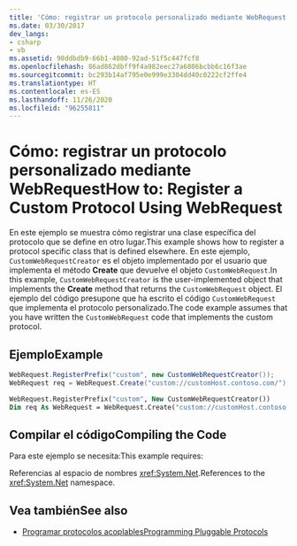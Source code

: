 ```yaml
---
title: 'Cómo: registrar un protocolo personalizado mediante WebRequest'
ms.date: 03/30/2017
dev_langs:
- csharp
- vb
ms.assetid: 98ddbdb9-66b1-4080-92ad-51f5c447fcf8
ms.openlocfilehash: 86ad862dbff9f4a982eec27a6806bcbb6c16f3ae
ms.sourcegitcommit: bc293b14af795e0e999e3304dd40c0222cf2ffe4
ms.translationtype: HT
ms.contentlocale: es-ES
ms.lasthandoff: 11/26/2020
ms.locfileid: "96255811"
---
```

# <a name="how-to-register-a-custom-protocol-using-webrequest"></a><span data-ttu-id="2091b-102">Cómo: registrar un protocolo personalizado mediante WebRequest</span><span class="sxs-lookup"><span data-stu-id="2091b-102">How to: Register a Custom Protocol Using WebRequest</span></span>

<span data-ttu-id="2091b-103">En este ejemplo se muestra cómo registrar una clase específica del protocolo que se define en otro lugar.</span><span class="sxs-lookup"><span data-stu-id="2091b-103">This example shows how to register a protocol specific class that is defined elsewhere.</span></span> <span data-ttu-id="2091b-104">En este ejemplo, `CustomWebRequestCreator` es el objeto implementado por el usuario que implementa el método **Create** que devuelve el objeto `CustomWebRequest`.</span><span class="sxs-lookup"><span data-stu-id="2091b-104">In this example, `CustomWebRequestCreator` is the user-implemented object that implements the **Create** method that returns the `CustomWebRequest` object.</span></span> <span data-ttu-id="2091b-105">El ejemplo del código presupone que ha escrito el código `CustomWebRequest` que implementa el protocolo personalizado.</span><span class="sxs-lookup"><span data-stu-id="2091b-105">The code example assumes that you have written the `CustomWebRequest` code that implements the custom protocol.</span></span>  
  
## <a name="example"></a><span data-ttu-id="2091b-106">Ejemplo</span><span class="sxs-lookup"><span data-stu-id="2091b-106">Example</span></span>  
  
```csharp  
WebRequest.RegisterPrefix("custom", new CustomWebRequestCreator());  
WebRequest req = WebRequest.Create("custom://customHost.contoso.com/");  
```  
  
```vb  
WebRequest.RegisterPrefix("custom", New CustomWebRequestCreator())  
Dim req As WebRequest = WebRequest.Create("custom://customHost.contoso.com/")  
```  
  
## <a name="compiling-the-code"></a><span data-ttu-id="2091b-107">Compilar el código</span><span class="sxs-lookup"><span data-stu-id="2091b-107">Compiling the Code</span></span>  

 <span data-ttu-id="2091b-108">Para este ejemplo se necesita:</span><span class="sxs-lookup"><span data-stu-id="2091b-108">This example requires:</span></span>  
  
 <span data-ttu-id="2091b-109">Referencias al espacio de nombres <xref:System.Net>.</span><span class="sxs-lookup"><span data-stu-id="2091b-109">References to the <xref:System.Net> namespace.</span></span>  
  
## <a name="see-also"></a><span data-ttu-id="2091b-110">Vea también</span><span class="sxs-lookup"><span data-stu-id="2091b-110">See also</span></span>

- [<span data-ttu-id="2091b-111">Programar protocolos acoplables</span><span class="sxs-lookup"><span data-stu-id="2091b-111">Programming Pluggable Protocols</span></span>](programming-pluggable-protocols.md)
